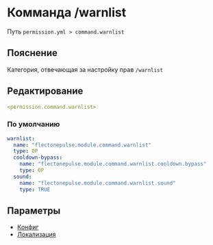 # Комманда /warnlist
Путь `permission.yml > command.warnlist`

## Пояснение
Категория, отвечающая за настройку прав `/warnlist`

## Редактирование
```yaml
<permission.command.warnlist>
```

### По умолчанию
```yaml
warnlist:
  name: "flectonepulse.module.command.warnlist"
  type: OP
  cooldown-bypass:
    name: "flectonepulse.module.command.warnlist.cooldown.bypass"
    type: OP
  sound:
    name: "flectonepulse.module.command.warnlist.sound"
    type: TRUE
```

## Параметры

- [Конфиг](/docs/command/warnlist/)
- [Локализация](/docs/localizations/ru_ru/command/warnlist/)

<!--@include: @/parts/permission/permissionTier3.md-->
<!--@include: @/parts/permission/cooldown.md-->
<!--@include: @/parts/permission/sound.md-->


